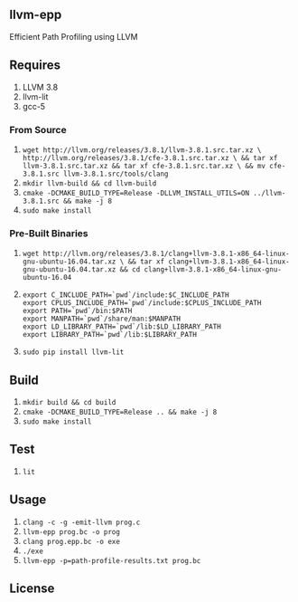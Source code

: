 ## llvm-epp 
Efficient Path Profiling using LLVM 

## Requires 

1. LLVM 3.8
2. llvm-lit 
3. gcc-5

### From Source 

1. `wget http://llvm.org/releases/3.8.1/llvm-3.8.1.src.tar.xz \
         http://llvm.org/releases/3.8.1/cfe-3.8.1.src.tar.xz \
    && tar xf llvm-3.8.1.src.tar.xz && tar xf cfe-3.8.1.src.tar.xz \
    && mv cfe-3.8.1.src llvm-3.8.1.src/tools/clang`
2. `mkdir llvm-build && cd llvm-build`
3. `cmake -DCMAKE_BUILD_TYPE=Release -DLLVM_INSTALL_UTILS=ON ../llvm-3.8.1.src && make -j 8`
4. `sudo make install` 

### Pre-Built Binaries

1. `wget http://llvm.org/releases/3.8.1/clang+llvm-3.8.1-x86_64-linux-gnu-ubuntu-16.04.tar.xz \
    && tar xf clang+llvm-3.8.1-x86_64-linux-gnu-ubuntu-16.04.tar.xz && cd clang+llvm-3.8.1-x86_64-linux-gnu-ubuntu-16.04` 
2.  ``` 
    export C_INCLUDE_PATH=`pwd`/include:$C_INCLUDE_PATH
    export CPLUS_INCLUDE_PATH=`pwd`/include:$CPLUS_INCLUDE_PATH
    export PATH=`pwd`/bin:$PATH
    export MANPATH=`pwd`/share/man:$MANPATH
    export LD_LIBRARY_PATH=`pwd`/lib:$LD_LIBRARY_PATH
    export LIBRARY_PATH=`pwd`/lib:$LIBRARY_PATH
    ``` 

3. `sudo pip install llvm-lit`

## Build 

1. `mkdir build && cd build`
2. `cmake -DCMAKE_BUILD_TYPE=Release .. && make -j 8`
3. `sudo make install`

## Test

1. `lit ` 

## Usage

1. `clang -c -g -emit-llvm prog.c`
2. `llvm-epp prog.bc -o prog`
3. `clang prog.epp.bc -o exe`
4. `./exe`
5. `llvm-epp -p=path-profile-results.txt prog.bc`


## License 



